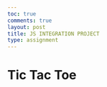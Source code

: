```yaml
---
toc: true
comments: true
layout: post
title: JS INTEGRATION PROJECT
type: assignment
---
```

<html lang="en">
<head>
<meta charset="UTF-8">
<meta name="viewport" content="width=device-width, initial-scale=1.0">
<title>Tic Tac Toe</title>
<style>
  .board {
    display: grid;
    grid-template-columns: repeat(3, 100px);
    grid-gap: 2px;
    margin: 20px auto;
  }

  .cell {
    width: 100px;
    height: 100px;
    border: 2px solid black;
    text-align: center;
    font-size: 2em;
    cursor: pointer;
  }
</style>
</head>
<body>
<h1>Tic Tac Toe</h1>
<div class="board" id="board">
  <div class="cell" data-cell></div>
  <div class="cell" data-cell></div>
  <div class="cell" data-cell></div>
  <div class="cell" data-cell></div>
  <div class="cell" data-cell></div>
  <div class="cell" data-cell></div>
  <div class="cell" data-cell></div>
  <div class="cell" data-cell></div>
  <div class="cell" data-cell></div>
</div>
<script>
  const board = document.getElementById('board');
  const cells = document.querySelectorAll('[data-cell]');
  let currentPlayer = 'X';

  cells.forEach(cell => {
    cell.addEventListener('click', handleCellClick);
  });

  function handleCellClick(event) {
    const cell = event.target;
    if (cell.textContent === '') {
      cell.textContent = currentPlayer;
      if (checkWin()) {
        alert(`${currentPlayer} wins!`);
        resetGame();
        return;
      }
      if (checkDraw()) {
        alert("It's a draw!");
        resetGame();
        return;
      }
      currentPlayer = currentPlayer === 'X' ? 'O' : 'X';
    }
  }

  function checkWin() {
    const winningCombos = [
      [0, 1, 2], [3, 4, 5], [6, 7, 8], // Rows
      [0, 3, 6], [1, 4, 7], [2, 5, 8], // Columns
      [0, 4, 8], [2, 4, 6]            // Diagonals
    ];

    return winningCombos.some(combo => {
      const [a, b, c] = combo;
      return cells[a].textContent &&
             cells[a].textContent === cells[b].textContent &&
             cells[a].textContent === cells[c].textContent;
    });
  }

  function checkDraw() {
    return Array.from(cells).every(cell => cell.textContent !== '');
  }

  function resetGame() {
    cells.forEach(cell => {
      cell.textContent = '';
    });
    currentPlayer = 'X';
  }
</script>
</body>
</html>